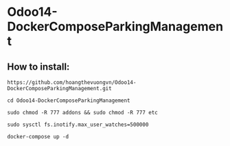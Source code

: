 # Odoo14-DockerComposeParkingManagement

How to install:
------
```
https://github.com/hoangthevuongvn/Odoo14-DockerComposeParkingManagement.git
```
```
cd Odoo14-DockerComposeParkingManagement
```

```
sudo chmod -R 777 addons && sudo chmod -R 777 etc
```

```
sudo sysctl fs.inotify.max_user_watches=500000
```

```
docker-compose up -d
```





